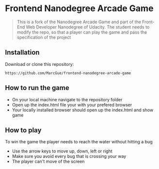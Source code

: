 # Frontend Nanodegree Arcade Game
> This is a fork of the Nanodegree Arcade Game and part of the Front-End Web Developer Nanodegree of Udacity.
> The student needs to modify the repo, so that a player can play the game and pass the specification of the project

## Installation
Download or clone this repository:

    https://github.com/MarcGue/frontend-nanodegree-arcade-game

## How to run the game
- On your local machine navigate to the repository folder
- Open up the index.html file your with your prefered browser
- Your locally installed browser should open up the index.html and show game

## How to play
To win the game the player needs to reach the water without hitting a bug

- Use the arrow keys to move up, down, left or right
- Make sure you avoid every bug that is crossing your way
- The player can't move of the screen